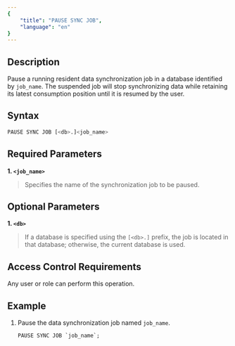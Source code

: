 ```yaml
---
{
    "title": "PAUSE SYNC JOB",
    "language": "en"
}
---
```


## Description

Pause a running resident data synchronization job in a database identified by `job_name`. The suspended job will stop synchronizing data while retaining its latest consumption position until it is resumed by the user.

## Syntax

```sql
PAUSE SYNC JOB [<db>.]<job_name>
```

## Required Parameters

**1. `<job_name>`**

> Specifies the name of the synchronization job to be paused.  

## Optional Parameters
**1. `<db>`**
> If a database is specified using the `[<db>.]` prefix, the job is located in that database; otherwise, the current database is used.

## Access Control Requirements  

Any user or role can perform this operation.

## Example

1. Pause the data synchronization job named `job_name`.

   ```sql
   PAUSE SYNC JOB `job_name`;
   ```
